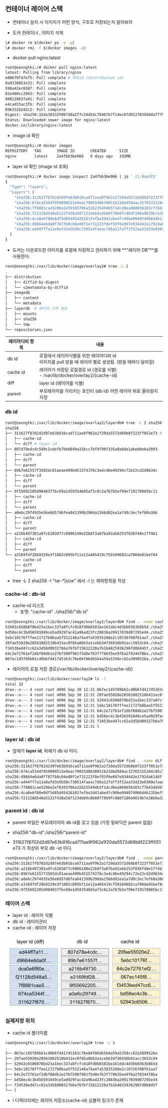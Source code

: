 

## 컨테이너 레이어 스택

- 컨테이너 설치 시 이미지가 어떤 방식, 구조로 저장되는지 알아보자



- 도커 컨테이너 , 이미지 삭제

~~~sh
\# docker rm $(docker ps -a -q)
\# docker rmi -f $(docker images -q)
~~~



- docker pull nginx:latest

~~~sh
root@seongtki:/# docker pull nginx:latest
latest: Pulling from library/nginx
e886f0f47ef5: Pull complete # 배포id (distribution id)
9a9138853e32: Pull complete
598a42ec6587: Pull complete
82e490cc2043: Pull complete
948128637a91: Pull complete
e4cad15ac3f6: Pull complete
096332b242c2: Pull complete
Digest: sha256:32da30332506740a2f7c34d5dc70467b7f14ec67d912703568daff790ab3f755
Status: Downloaded newer image for nginx:latest
docker.io/library/nginx:latest
~~~

- image id 확인

~~~sh
root@seongtki:/# docker images
REPOSITORY   TAG       IMAGE ID       CREATED      SIZE
nginx        latest    2a4fbb36e966   9 days ago   192MB
~~~

- layer id 확인 (image id 조회)

~~~sh
root@seongtki:/# docker image inspect 2a4fbb36e966 | jq '.[].RootFS'
{
  "Type": "layers",
  "Layers": [
    "sha256:311627f8702d2d97e63b916cad711aa9f962a1f20da5572d68b8f223ff051e73", # layer id
    "sha256:674ca5344f959090515e9eac79055d8630851b21bbd584ac32765315284c05c5",
    "sha256:7f8881cae5296e2ef0103706a326235494b5f1dcd9ea960656165cf7643ddd47",
    "sha256:f21128d548a5122f430a58f123deb9c8b80f70b9fc98df280a9619b7e38b6a32",
    "sha256:dca0e6f80e8df5d85d45426101fefba3d41abe4fc90be994074066d4b135bef5",
    "sha256:d9664e6da0f787fb8c04e80f1e731223f8ef93f6e097e934442e1792da614dff",
    "sha256:ed44ff7a11e0afd3e5b58c730514faeac7d6a12faff3f52aa33d33e0369e7aad"
  ]
}
~~~

- 도커는 다운로드한 이미지를 로컬에 저장하고 관리하기 위해 **"레이어 DB"**를 사용한다.

~~~sh
root@seongtki:/var/lib/docker/image/overlay2# tree -L 2
.
├── distribution
│   ├── diffid-by-digest
│   └── v2metadata-by-diffid
├── imagedb
│   ├── content
│   └── metadata
├── layerdb  # 레이어 스택 정보
│   ├── mounts
│   ├── sha256
│   └── tmp
└── repositories.json
~~~



| 레이어디비 항목 | 내용                                                         |
| --------------- | ------------------------------------------------------------ |
| db id           | 로컬에서 레이어식별을 위한 레이어디비 id<br />이미지를 pull 받을 때 레이어 별로 생성됨. (받을 때마다 달라짐) |
| cache id        | 레이어가 저장된 로컬경로 id (경로를 식별)<br />- /var/lib/docker/overlay2/{cache-id} |
| diff            | layer id (레이어를 식별)                                     |
| parent          | 부모레이어를 가리키는 포인터 (db id) 어떤 레이어 위로 올라갈지 지정 |

### db id

~~~sh
root@seongtki:/var/lib/docker/image/overlay2/layerdb# tree -L 2 sha256 -I "tar-*|size"
sha256
├── 311627f8702d2d97e63b916cad711aa9f962a1f20da5572d68b8f223ff051e73 # db id
│   ├── cache-id
│   └── diff # layer id
├── 807d78e4cdc589c2cdefb7bb6049a31bcc7bf0f90f335a8a8de1abeb0e6a3993
│   ├── cache-id
│   ├── diff
│   └── parent
├── 89b7e61557f3502dc01aeae499b451574376c3e4c46e49294c72e22cd2d9634c
│   ├── cache-id
│   ├── diff
│   └── parent
├── 9f55692205d904037fbc69a1d59354665af3c0c2a767b5e799e719170085bc11
│   ├── cache-id
│   ├── diff
│   └── parent
├── a0e6c2974935e56e8d57d6fea041399b290da1566d82ea1a7d9c3ec7ef60a366
│   ├── cache-id
│   ├── diff
│   └── parent
├── a216b497301a9fc6283077c0906140e22b8f3a67ba92ab6253f036f48e1ff4b1
│   ├── cache-id
│   ├── diff
│   └── parent
└── a3169fdf28b9329e3f1882c095bf11e12a465419c759169682ca706de81bef84
    ├── cache-id
    ├── diff
    └── parent
~~~

- tree -L 2 sha256 -I "tar-*|size" 에서 -I 는 제외항목을 작성



### cache-id : db-id

- cache-id 리스트
  - 포맷: "cache-id" ./sha256/"db id"

~~~sh
root@seongtki:/var/lib/docker/image/overlay2/layerdb# find . -name cache-id -exec cat {} \; -print
52943c6506870bd23a1bec337a8fcfc018fd0b6581be161ddc4d3bb0363b8b5d./sha256/311627f8702d2d97e63b916cad711aa9f962a1f20da5572d68b8f223ff051e73/cache-id
bd58ec4c3b456591049ce5ad929fac42a96ad23fc28836a29917039d07295ed4./sha256/a0e6c2974935e56e8d57d6fea041399b290da1566d82ea1a7d9c3ec7ef60a366/cache-id
5ebc10176fffee11727b0baa5f552146a74a4fa53935268e2c10726f08f61aa7./sha256/89b7e61557f3502dc01aeae499b451574376c3e4c46e49294c72e22cd2d9634c/cache-id
20fae55020e28561082510b431ec0f85a8bb3a1cebb34f36916b91acc3833c84./sha256/807d78e4cdc589c2cdefb7bb6049a31bcc7bf0f90f335a8a8de1abeb0e6a3993/cache-id
f3453bed47cc62a3d58d00327b6a76fbf15612220a7b1b4825936296fd0b845f./sha256/9f55692205d904037fbc69a1d59354665af3c0c2a767b5e799e719170085bc11/cache-id
64c2e72761ef2dbf88db1e27bf590f901f5d0e7b3f778635ee976a2f834478ba./sha256/a216b497301a9fc6283077c0906140e22b8f3a67ba92ab6253f036f48e1ff4b1/cache-id
067ec145f89b61cd0b6fd41745163c76e04f86db5b4a59a5358cc82a3099526a./sha256/a3169fdf28b9329e3f1882c095bf11e12a465419c759169682ca706de81bef84/cache-id
~~~

-  레이어의 로컬 저장 경로(/var/lib/docker/overlay2/{cache-id})

~~~sh
root@seongtki:/var/lib/docker/overlay2# ls -l
total 32
drwx--x--- 4 root root 4096 Sep 30 12:31 067ec145f89b61cd0b6fd41745163c76e04f86db5b4a59a5358cc82a3099526a
drwx--x--- 4 root root 4096 Sep 30 12:31 20fae55020e28561082510b431ec0f85a8bb3a1cebb34f36916b91acc3833c84
drwx--x--- 3 root root 4096 Sep 30 12:31 52943c6506870bd23a1bec337a8fcfc018fd0b6581be161ddc4d3bb0363b8b5d
drwx--x--- 4 root root 4096 Sep 30 12:31 5ebc10176fffee11727b0baa5f552146a74a4fa53935268e2c10726f08f61aa7
drwx--x--- 4 root root 4096 Sep 30 12:31 64c2e72761ef2dbf88db1e27bf590f901f5d0e7b3f778635ee976a2f834478ba
drwx--x--- 4 root root 4096 Sep 30 12:31 bd58ec4c3b456591049ce5ad929fac42a96ad23fc28836a29917039d07295ed4
drwx--x--- 4 root root 4096 Sep 30 12:31 f3453bed47cc62a3d58d00327b6a76fbf15612220a7b1b4825936296fd0b845f
drwx------ 2 root root 4096 Sep 30 12:31 l
~~~



### layer id : db id

- 앞에가 **layer id**, 뒤에가 db id 이다.

~~~sh
root@seongtki:/var/lib/docker/image/overlay2/layerdb# find . -name diff -exec cat {} \; -print
sha256:311627f8702d2d97e63b916cad711aa9f962a1f20da5572d68b8f223ff051e73./sha256/311627f8702d2d97e63b916cad711aa9f962a1f20da5572d68b8f223ff051e73/diff
sha256:674ca5344f959090515e9eac79055d8630851b21bbd584ac32765315284c05c5./sha256/a0e6c2974935e56e8d57d6fea041399b290da1566d82ea1a7d9c3ec7ef60a366/diff
sha256:d9664e6da0f787fb8c04e80f1e731223f8ef93f6e097e934442e1792da614dff./sha256/89b7e61557f3502dc01aeae499b451574376c3e4c46e49294c72e22cd2d9634c/diff
sha256:ed44ff7a11e0afd3e5b58c730514faeac7d6a12faff3f52aa33d33e0369e7aad./sha256/807d78e4cdc589c2cdefb7bb6049a31bcc7bf0f90f335a8a8de1abeb0e6a3993/diff
sha256:7f8881cae5296e2ef0103706a326235494b5f1dcd9ea960656165cf7643ddd47./sha256/9f55692205d904037fbc69a1d59354665af3c0c2a767b5e799e719170085bc11/diff
sha256:dca0e6f80e8df5d85d45426101fefba3d41abe4fc90be994074066d4b135bef5./sha256/a216b497301a9fc6283077c0906140e22b8f3a67ba92ab6253f036f48e1ff4b1/diff
sha256:f21128d548a5122f430a58f123deb9c8b80f70b9fc98df280a9619b7e38b6a32./sha256/a3169fdf28b9329e3f1882c095bf11e12a465419c759169682ca706de81bef84/diff
~~~





### parent id : db id

-  parent 파일은 부모레이어의 db id를 갖고 있음 (가장 밑바닥은 parent 없음)

- sha256:"db-id"./sha256/"parent-id"
- 311627f8702d2d97e63b916cad711aa9f962a1f20da5572d68b8f223ff051e73 가 최상위 부모 db -id 이다.

~~~sh
root@seongtki:/var/lib/docker/image/overlay2/layerdb# find . -name parent -exec cat {} \; -print
sha256:311627f8702d2d97e63b916cad711aa9f962a1f20da5572d68b8f223ff051e73./sha256/a0e6c2974935e56e8d57d6fea041399b290da1566d82ea1a7d9c3ec7ef60a366/parent
sha256:a216b497301a9fc6283077c0906140e22b8f3a67ba92ab6253f036f48e1ff4b1./sha256/89b7e61557f3502dc01aeae499b451574376c3e4c46e49294c72e22cd2d9634c/parent
sha256:89b7e61557f3502dc01aeae499b451574376c3e4c46e49294c72e22cd2d9634c./sha256/807d78e4cdc589c2cdefb7bb6049a31bcc7bf0f90f335a8a8de1abeb0e6a3993/parent
sha256:a0e6c2974935e56e8d57d6fea041399b290da1566d82ea1a7d9c3ec7ef60a366./sha256/9f55692205d904037fbc69a1d59354665af3c0c2a767b5e799e719170085bc11/parent
sha256:a3169fdf28b9329e3f1882c095bf11e12a465419c759169682ca706de81bef84./sha256/a216b497301a9fc6283077c0906140e22b8f3a67ba92ab6253f036f48e1ff4b1/parent
sha256:9f55692205d904037fbc69a1d59354665af3c0c2a767b5e799e719170085bc11./sha256/a3169fdf28b9329e3f1882c095bf11e12a465419c759169682ca706de81bef84/parent
~~~



### 레이어 스택

- layer id : 레이어 식별
- db id : 레이어관리
- cache-id : 레이어 저장

![스크린샷 2023-09-30 오후 11.06.00](../img/layer-01.png)





### 실제저장 위치

- cache id 폴더이름

~~~sh
root@seongtki:/var/lib/docker/overlay2# tree -L 1
.
├── 067ec145f89b61cd0b6fd41745163c76e04f86db5b4a59a5358cc82a3099526a
├── 20fae55020e28561082510b431ec0f85a8bb3a1cebb34f36916b91acc3833c84
├── 52943c6506870bd23a1bec337a8fcfc018fd0b6581be161ddc4d3bb0363b8b5d
├── 5ebc10176fffee11727b0baa5f552146a74a4fa53935268e2c10726f08f61aa7
├── 64c2e72761ef2dbf88db1e27bf590f901f5d0e7b3f778635ee976a2f834478ba
├── bd58ec4c3b456591049ce5ad929fac42a96ad23fc28836a29917039d07295ed4
├── f3453bed47cc62a3d58d00327b6a76fbf15612220a7b1b4825936296fd0b845f
└── l
~~~

- l 디렉터리에는 레이어 저장소(cache-id) 심볼릭 링크가 존재



